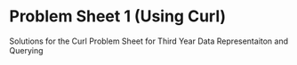 # Problem Sheet 1 (Using Curl)

Solutions for the Curl Problem Sheet for Third Year Data Representaiton and Querying 

